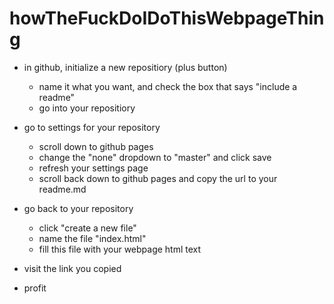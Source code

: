 # howTheFuckDoIDoThisWebpageThing

- in github, initialize a new repositiory (plus button)
  - name it what you want, and check the box that says "include a readme"
  - go into your repositiory 
  
- go to settings for your repository
  - scroll down to github pages
  - change the "none" dropdown to "master" and click save
  - refresh your settings page
  - scroll back down to github pages and copy the url to your readme.md
  
- go back to your repository
  - click "create a new file"
  - name the file "index.html"
  - fill this file with your webpage html text
   
- visit the link you copied

- profit
